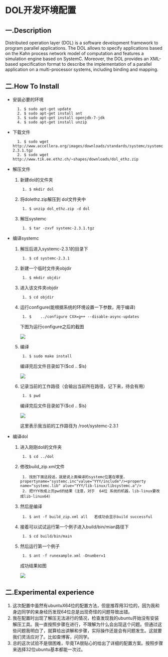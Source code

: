 # DOL开发环境配置 #
## 一.Description ##
Distributed operation layer (DOL) is a software development framework to program parallel applications. The DOL allows to specify applications based on the Kahn process network model of computation and features a simulation engine based on SystemC. Moreover, the DOL provides an XML-based specification format to describe the implementation of a parallel application on a multi-processor systems, including binding and mapping.
## 二.How To Install ##
- 安装必要的环境

		1. $ sudo apt-get update
		2. $ sudo apt-get install ant
		3. $ sudo apt-get install openjdk-7-jdk
		4. $ sudo apt-get install unzip

- 下载文件

		1. $ sudo wget http://www.accellera.org/images/downloads/standards/systemc/systemc-2.3.1.tgz
		2. $ sudo wget http://www.tik.ee.ethz.ch/~shapes/downloads/dol_ethz.zip
- 解压文件
	1. 新建dol的文件夹

			1. $ mkdir dol
	2. 将dolethz.zip解压到 dol文件夹中

			1. $ unzip dol_ethz.zip -d dol
	3. 解压systemc

			1. $ tar -zxvf systemc-2.3.1.tgz
- 编译systemc
	1. 解压后进入systemc-2.3.1的目录下

			1. $ cd systemc-2.3.1
	2. 新建一个临时文件夹objdir

			1. $ mkdir objdir
	3. 进入该文件夹objdir

			1. $ cd objdir
	4. 运行configure(能根据系统的环境设置一下参数，用于编译)


			1. $	../configure CXX=g++ --disable-async-updates

		下图为运行configure之后的截图 

		![](http://p1.bpimg.com/567571/28262e0db67de54a.jpg)
	5. 编译

			1. $ sudo make install

		编译完后文件目录如下($cd .. $ls) 

		![](http://p1.bpimg.com/567571/6e7c75af10274f50.jpg)

	6. 记录当前的工作路径（会输出当前所在路径，记下来，待会有用）

			1. $ pwd
		编译完后文件目录如下($cd .. $ls) 

		![](http://p1.bpimg.com/567571/953cb81b9f26422b.jpg)

		这里表示我当前的工作路径为 /root/systemc-2.3.1
- 编译dol
	1. 进入刚刚dol的文件夹

			1. $ cd ../dol
	2. 修改build_zip.xml文件

			1. 找到下面这段话，就是说上面编译的systemc位置在哪里，propertyname="systemc.inc"value="YYY/include"/><property name="systemc.lib" alue="YYY/lib-linux/libsystemc.a"/>
			2. 把YYY改成上页pwd的结果（注意，对于  64位 系统的机器，lib-linux要改成lib-linux64）
	3. 然后是编译
 
			1. $ ant -f build_zip.xml all	若成功会显示build successful
	4. 接着可以试试运行第一个例子进入build/bin/mian路径下

			1. $ cd build/bin/main

	5. 然后运行第一个例子


			1. $ ant -f runexample.xml -Dnumber=1

		成功结果如图

		![](http://p1.bpimg.com/567571/56e4402c7e18c07f.jpg)
## 二.Experimental experience ##
1. 这次配置中虽然有ubuntuX64位的配置方法，但是推荐用32位的，因为我和身边同学的亲身经历发现64位总是出现奇怪的问题导致出错。
2. 我在配置时出现了解压无法进行的情况，检查发现我的ubuntu开始没有安装解压工具。我一直按照步骤在进行，不理解为什么会出现这个问题。但通过这些问题我明白了，就算给出讲解和步骤，实际操作还是会有问题发生。这就要我们灵活应对了。比如查博客，问同学。
3. 总的这次试验不是很困难，毕竟TA很贴心的给出了详细的配置方案。按照步骤来选择32位ubuntu基本都能一次过。
